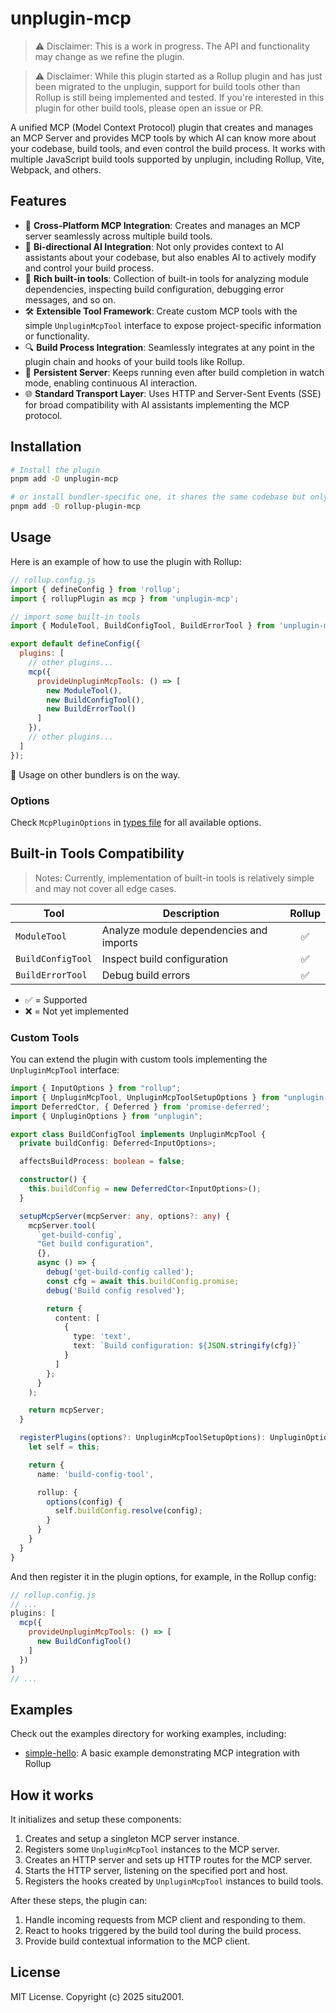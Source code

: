 # unplugin-mcp

> ⚠️ Disclaimer: This is a work in progress. The API and functionality may change as we refine the plugin.

> ⚠️ Disclaimer: While this plugin started as a Rollup plugin and has just been migrated to the unplugin, support for build tools other than Rollup is still being implemented and tested. If you're interested in this plugin for other build tools, please open an issue or PR.

A unified MCP (Model Context Protocol) plugin that creates and manages an MCP Server and provides MCP tools by which AI can know more about your codebase, build tools, and even control the build process. It works with multiple JavaScript build tools supported by unplugin, including Rollup, Vite, Webpack, and others.

## Features

- 🚀 **Cross-Platform MCP Integration**: Creates and manages an MCP server seamlessly across multiple build tools.
- 🧩 **Bi-directional AI Integration**: Not only provides context to AI assistants about your codebase, but also enables AI to actively modify and control your build process.
- 🧰 **Rich built-in tools**: Collection of built-in tools for analyzing module dependencies, inspecting build configuration, debugging error messages, and so on.
- 🛠️ **Extensible Tool Framework**: Create custom MCP tools with the simple `UnpluginMcpTool` interface to expose project-specific information or functionality.
- 🔍 **Build Process Integration**: Seamlessly integrates at any point in the plugin chain and hooks of your build tools like Rollup.
- 🔄 **Persistent Server**: Keeps running even after build completion in watch mode, enabling continuous AI interaction.
- 🌐 **Standard Transport Layer**: Uses HTTP and Server-Sent Events (SSE) for broad compatibility with AI assistants implementing the MCP protocol.

## Installation

```bash
# Install the plugin
pnpm add -D unplugin-mcp

# or install bundler-specific one, it shares the same codebase but only exports the plugin for the specific bundler
pnpm add -D rollup-plugin-mcp
```

## Usage

Here is an example of how to use the plugin with Rollup:

```js
// rollup.config.js
import { defineConfig } from 'rollup';
import { rollupPlugin as mcp } from 'unplugin-mcp';

// import some built-in tools
import { ModuleTool, BuildConfigTool, BuildErrorTool } from 'unplugin-mcp/tools';

export default defineConfig({
  plugins: [
    // other plugins...
    mcp({
      provideUnpluginMcpTools: () => [
        new ModuleTool(),
        new BuildConfigTool(),
        new BuildErrorTool()
      ]
    }),
    // other plugins...
  ]
});
```

🚧 Usage on other bundlers is on the way.

### Options

Check `McpPluginOptions` in [types file](./lib/src/types.ts) for all available options.

## Built-in Tools Compatibility

> Notes: Currently, implementation of built-in tools is relatively simple and may not cover all edge cases.

| Tool              | Description                             | Rollup |
| ----------------- | --------------------------------------- | :----: |
| `ModuleTool`      | Analyze module dependencies and imports |   ✅    |
| `BuildConfigTool` | Inspect build configuration             |   ✅    |
| `BuildErrorTool`  | Debug build errors                      |   ✅    |

- ✅ = Supported
- ❌ = Not yet implemented

### Custom Tools

You can extend the plugin with custom tools implementing the `UnpluginMcpTool` interface:

```typescript
import { InputOptions } from "rollup";
import { UnpluginMcpTool, UnpluginMcpToolSetupOptions } from "unplugin-mcp";
import DeferredCtor, { Deferred } from 'promise-deferred';
import { UnpluginOptions } from "unplugin";

export class BuildConfigTool implements UnpluginMcpTool {
  private buildConfig: Deferred<InputOptions>;

  affectsBuildProcess: boolean = false;

  constructor() {
    this.buildConfig = new DeferredCtor<InputOptions>();
  }

  setupMcpServer(mcpServer: any, options?: any) {
    mcpServer.tool(
      `get-build-config`,
      "Get build configuration",
      {},
      async () => {
        debug('get-build-config called');
        const cfg = await this.buildConfig.promise;
        debug('Build config resolved');

        return {
          content: [
            {
              type: 'text',
              text: `Build configuration: ${JSON.stringify(cfg)}`
            }
          ]
        };
      }
    );

    return mcpServer;
  }

  registerPlugins(options?: UnpluginMcpToolSetupOptions): UnpluginOptions {
    let self = this;

    return {
      name: 'build-config-tool',

      rollup: {
        options(config) {
          self.buildConfig.resolve(config);
        }
      }
    }
  }
}
```

And then register it in the plugin options, for example, in the Rollup config:

```js
// rollup.config.js
// ... 
plugins: [
  mcp({
    provideUnpluginMcpTools: () => [
      new BuildConfigTool()
    ]
  })
]
// ...
```

## Examples

Check out the examples directory for working examples, including:

- [simple-hello](./examples/simple-hello/): A basic example demonstrating MCP integration with Rollup

## How it works

It initializes and setup these components:

1. Creates and setup a singleton MCP server instance.
2. Registers some `UnpluginMcpTool` instances to the MCP server.
3. Creates an HTTP server and sets up HTTP routes for the MCP server.
4. Starts the HTTP server, listening on the specified port and host.
5. Registers the hooks created by `UnpluginMcpTool` instances to build tools.

After these steps, the plugin can:

1. Handle incoming requests from MCP client and responding to them.
2. React to hooks triggered by the build tool during the build process.
3. Provide build contextual information to the MCP client.

## License

MIT License. Copyright (c) 2025 situ2001.

